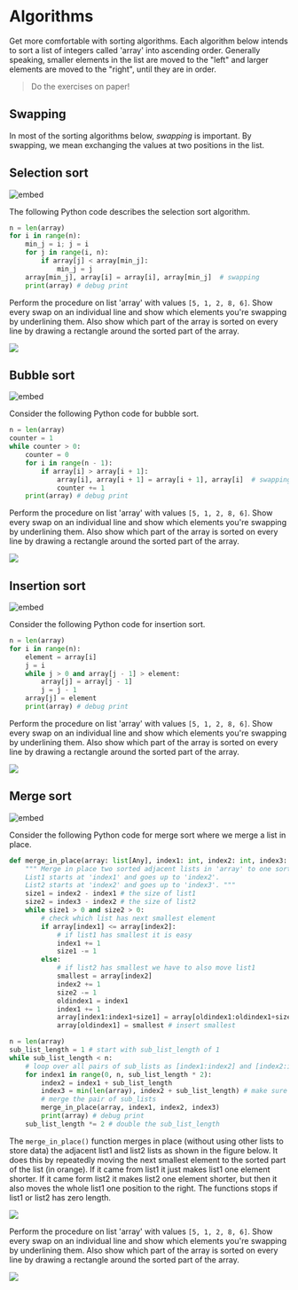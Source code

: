 # Algorithms

Get more comfortable with sorting algorithms. Each algorithm below intends to sort a list of integers called 'array' into ascending order. Generally speaking, smaller elements in the list are moved to the "left" and larger elements are moved to the "right", until they are in order.

> Do the exercises on paper!

## Swapping

In most of the sorting algorithms below, *swapping* is important. By swapping, we mean exchanging the values at two positions in the list.

## Selection sort

![embed](https://www.youtube.com/embed/NEbb4XqKDNU)

The following Python code describes the selection sort algorithm.

~~~ python
n = len(array)
for i in range(n):
    min_j = i; j = i
    for j in range(i, n):
        if array[j] < array[min_j]:
            min_j = j
    array[min_j], array[i] = array[i], array[min_j]  # swapping
    print(array) # debug print
~~~

Perform the procedure on list 'array' with values `[5, 1, 2, 8, 6]`. Show every swap on an individual line and show which elements you're swapping by underlining them. Also show which part of the array is sorted on every line by drawing a rectangle around the sorted part of the array.  

![](sort.PNG)

## Bubble sort

![embed](https://www.youtube.com/embed/LZaU8GHNsQI)

Consider the following Python code for bubble sort.

~~~ python
n = len(array)
counter = 1
while counter > 0:
    counter = 0
    for i in range(n - 1):
        if array[i] > array[i + 1]:
            array[i], array[i + 1] = array[i + 1], array[i]  # swapping
            counter += 1
    print(array) # debug print
~~~

Perform the procedure on list 'array' with values `[5, 1, 2, 8, 6]`. Show every swap on an individual line and show which elements you're swapping by underlining them. Also show which part of the array is sorted on every line by drawing a rectangle around the sorted part of the array.  

![](sort.PNG)

## Insertion sort

![embed](https://www.youtube.com/embed/ntB1D3Bbz5I)

Consider the following Python code for insertion sort.

~~~ python
n = len(array)
for i in range(n):
    element = array[i]
    j = i
    while j > 0 and array[j - 1] > element:
        array[j] = array[j - 1]
        j = j - 1
    array[j] = element
    print(array) # debug print
~~~

Perform the procedure on list 'array' with values `[5, 1, 2, 8, 6]`. Show every swap on an individual line and show which elements you're swapping by underlining them. Also show which part of the array is sorted on every line by drawing a rectangle around the sorted part of the array.  

![](sort.PNG)

## Merge sort

![embed](https://www.youtube.com/embed/yF3hMKmCk1A)

Consider the following Python code for merge sort where we merge a list in place.

~~~ python
def merge_in_place(array: list[Any], index1: int, index2: int, index3: int) -> None:
    """ Merge in place two sorted adjacent lists in 'array' to one sorted list. 
    List1 starts at 'index1' and goes up to 'index2'. 
    List2 starts at 'index2' and goes up to 'index3'. """
    size1 = index2 - index1 # the size of list1
    size2 = index3 - index2 # the size of list2
    while size1 > 0 and size2 > 0:
        # check which list has next smallest element
        if array[index1] <= array[index2]:
            # if list1 has smallest it is easy
            index1 += 1
            size1 -= 1
        else:
            # if list2 has smallest we have to also move list1
            smallest = array[index2]
            index2 += 1
            size2 -= 1
            oldindex1 = index1
            index1 += 1
            array[index1:index1+size1] = array[oldindex1:oldindex1+size1] # moves list1
            array[oldindex1] = smallest # insert smallest

n = len(array)
sub_list_length = 1 # start with sub_list_length of 1
while sub_list_length < n:
    # loop over all pairs of sub_lists as [index1:index2] and [index2:index3] 
    for index1 in range(0, n, sub_list_length * 2):
        index2 = index1 + sub_list_length
        index3 = min(len(array), index2 + sub_list_length) # make sure index3 is valid
        # merge the pair of sub_lists
        merge_in_place(array, index1, index2, index3)
        print(array) # debug print
    sub_list_length *= 2 # double the sub_list_length
~~~

The ```merge_in_place()``` function merges in place (without using
other lists to store data) the adjacent list1 and list2 lists as shown
in the figure below. It does this by repeatedly moving the next
smallest element to the sorted part of the list (in orange). If it
came from list1 it just makes list1 one element shorter. If it came
form list2 it makes list2 one element shorter, but then it also moves
the whole list1 one position to the right. The functions stops if
list1 or list2 has zero length.

![](merge_in_place.png)

Perform the procedure on list 'array' with values `[5, 1, 2, 8, 6]`. Show every swap on an individual line and show which elements you're swapping by underlining them. Also show which part of the array is sorted on every line by drawing a rectangle around the sorted part of the array.  

![](sort.PNG)
